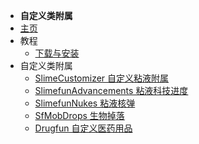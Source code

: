 - **自定义类附属**
- [主页](./)
- 教程
    - [下载与安装](./Install)
- 自定义类附属
    - [SlimeCustomizer 自定义粘液附属](./Slime-Customizer)
    - [SlimefunAdvancements 粘液科技进度](./Slimefun-Advancements)
    - [SlimefunNukes 粘液核弹](./Slimefun-Nukes)
    - [SfMobDrops 生物掉落](./Sf-Mob-Drops)
	- [Drugfun 自定义医药用品](./Drugfun)

